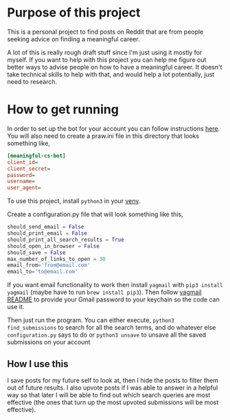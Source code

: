 # Purpose of this project

This is a personal project to find posts on Reddit that are from people seeking advice on finding a meaningful career.

A lot of this is really rough draft stuff since I'm just using it mostly for myself. If you want to help with this
project you can help me figure out better ways to advise people on how to have a meaningful career. It doesn't take
technical skills to help with that, and would help a lot potentially, just need to research.

# How to get running

In order to set up the bot for your account you can follow instructions [here](https://github.com/reddit-archive/reddit/wiki/OAuth2-Quick-Start-Example#first-steps).
You will also need to create a praw.ini file in this directory that looks something like,
```ini
[meaningful-cs-bot]
client_id=
client_secret=
password=
username=
user_agent=
```

To use this project, install `python3` in your [venv](https://docs.python.org/3/tutorial/venv.html).

Create a configuration.py file that will look something like this,
```python
should_send_email = False
should_print_email = False
should_print_all_search_results = True
should_open_in_browser = False
should_save = False
max_number_of_links_to_open = 30
email_from='from@email.com'
email_to='to@email.com'
```

If you want email functionality to work then install `yagmail` with `pip3 install yagmail` (maybe have to run `brew install pip3`).
Then follow [yagmail README](https://github.com/kootenpv/yagmail) to provide your Gmail password to your keychain so
the code can use it.

Then just run the program. You can either execute,
`python3 find_submissions` to search for all the search terms, and do whatever else `configuration.py` says to do
or
`python3 unsave` to unsave all the saved submissions on your account

## How I use this
I save posts for my future self to look at, then I hide the posts to filter them out of future results.
I also upvote posts if I was able to answer in a helpful way so that later I will be able to find out which search
queries are most effective (the ones that turn up the most upvoted submissions will be most effective).